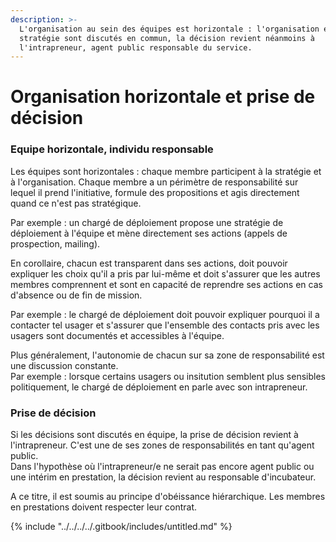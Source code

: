 ```yaml
---
description: >-
  L'organisation au sein des équipes est horizontale : l'organisation et la
  stratégie sont discutés en commun, la décision revient néanmoins à
  l'intrapreneur, agent public responsable du service.
---
```


# Organisation horizontale et prise de décision

### Equipe horizontale, individu responsable

Les équipes sont horizontales : chaque membre participent à la stratégie et à l'organisation. Chaque membre a un périmètre de responsabilité sur lequel il prend l'initiative, formule des propositions et agis directement quand ce n'est pas stratégique.&#x20;

Par exemple : un chargé de déploiement propose une stratégie de déploiement à l'équipe et mène directement ses actions (appels de prospection, mailing).&#x20;

En corollaire, chacun est transparent dans ses actions, doit pouvoir expliquer les choix qu'il a pris par lui-même et doit s'assurer que les autres membres comprennent et sont en capacité de reprendre ses actions en cas d'absence ou de fin de mission.

Par exemple : le chargé de déploiement doit pouvoir expliquer pourquoi il a contacter tel usager et s'assurer que l'ensemble des contacts pris avec les usagers sont documentés et accessibles à l'équipe.

Plus généralement, l'autonomie de chacun sur sa zone de responsabilité est une discussion constante.\
Par exemple : lorsque certains usagers ou insitution semblent plus sensibles politiquement, le chargé de déploiement en parle avec son intrapreneur.

### Prise de décision

Si les décisions sont discutés en équipe, la prise de décision revient à l'intrapreneur. C'est une de ses zones de responsabilités en tant qu'agent public.\
Dans l'hypothèse où l'intrapreneur/e ne serait pas encore agent public ou une intérim en prestation, la décision revient au responsable d'incubateur.

A ce titre, il est soumis au principe d'obéissance hiérarchique. Les membres en prestations doivent respecter leur contrat.

{% include "../../../../.gitbook/includes/untitled.md" %}


